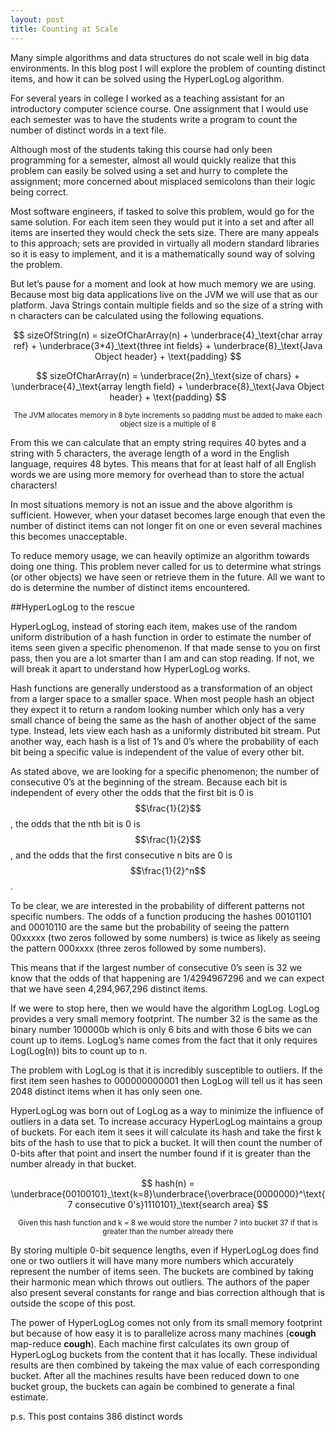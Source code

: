 ```yaml
---
layout: post
title: Counting at Scale
---
```


Many simple algorithms and data structures do not scale well in big data environments. 
In this blog post I will explore the problem of counting distinct items, and how it can be solved using the HyperLogLog algorithm.


For several years in college I worked as a teaching assistant for an introductory computer science course. 
One assignment that I would use each semester was to have the students write a program to count the number of distinct words in a text file.  
  
Although most of the students taking this course had only been programming for a semester, almost all would quickly realize that this problem can easily be solved using a set and hurry to complete the assignment; more concerned about misplaced semicolons than their logic being correct.

Most software engineers, if tasked to solve this problem, would go for the same solution. For each item seen they would put it into a set and after all items are inserted they would check the sets size. 
There are many appeals to this approach; sets are provided in virtually all modern standard libraries so it is easy to implement, and it is a mathematically sound way of solving the problem. But let’s pause for a moment and look at how much memory we are using. Because most big data applications live on the JVM we will use that as our platform. Java Strings contain multiple fields and so the size of a string with n characters can be calculated using the following equations. $$
sizeOfString(n) = sizeOfCharArray(n) + \underbrace{4}_\text{char array ref} + \underbrace{3*4}_\text{three int fields} + \underbrace{8}_\text{Java Object header} + \text{padding}
$$ 

$$
sizeOfCharArray(n) = \underbrace{2n}_\text{size of chars} + \underbrace{4}_\text{array length field} + \underbrace{8}_\text{Java Object header} + \text{padding}
$$

$$
_\text{The JVM allocates memory in 8 byte increments so padding must be added to make each object size is a multiple of 8}
$$

From this we can calculate that an empty string requires 40 bytes and a string with 5 characters, the average length of a word in the English language, requires 48 bytes. This means that for at least half of all English words we are using more memory for overhead than to store the actual characters! In most situations memory is not an issue and the above algorithm is sufficient. However, when your dataset becomes large enough that even the number of distinct items can not longer fit on one or even several machines this becomes unacceptable. To reduce memory usage, we can heavily optimize an algorithm towards doing one thing. This problem never called for us to determine what strings (or other objects) we have seen or retrieve them in the future. All we want to do is determine the number of distinct items encountered. ##HyperLogLog to the rescueHyperLogLog, instead of storing each item, makes use of the random uniform distribution of a hash function in order to estimate the number of items seen given a specific phenomenon.  If that made sense to you on first pass, then you are a lot smarter than I am and can stop reading. If not, we will break it apart to understand how HyperLogLog works. Hash functions are generally understood as a transformation of an object from a larger space to a smaller space. When most people hash an object they expect it to return a random looking number which only has a very small chance of being the same as the hash of another object of the same type. Instead, lets view each hash as a uniformly distributed bit stream. Put another way, each hash is a list of 1’s and 0’s where the probability of each bit being a specific value is independent of the value of every other bit. As stated above, we are looking for a specific phenomenon; the number of consecutive 0’s at the beginning of the stream. Because each bit is independent of every other the odds that the first bit is 0 is $$\frac{1}{2}$$, the odds that the nth bit is 0 is $$\frac{1}{2}$$, and the odds that the first consecutive n bits are 0 is $$\frac{1}{2}^n$$. To be clear, we are interested in the probability of different patterns not specific numbers. The odds of a function producing the hashes 00101101 and 00010110 are the same but the probability of seeing the pattern 00xxxxx (two zeros followed by some numbers) is twice as likely as seeing the pattern 000xxxx (three zeros followed by some numbers).  This means that if the largest number of consecutive 0’s seen is 32 we know that the odds of that happening are 1/4294967296 and we can expect that we have seen 4,294,967,296 distinct items. If we were to stop here, then we would have the algorithm LogLog. LogLog provides a very small memory footprint. The number 32 is the same as the binary number 100000b which is only 6 bits and with those 6 bits we can count up to  items. LogLog’s name comes from the fact that it only requires Log(Log(n)) bits to count up to n. The problem with LogLog is that it is incredibly susceptible to outliers. If the first item seen hashes to 000000000001 then LogLog will tell us it has seen 2048 distinct items when it has only seen one. HyperLogLog was born out of LogLog as a way to minimize the influence of outliers in a data set. To increase accuracy HyperLogLog maintains a group of buckets. For each item it sees it will calculate its hash and take the first k bits of the hash to use that to pick a bucket. It will then count the number of 0-bits after that point and insert the number found if it is greater than the number already in that bucket. $$
hash(n) = \underbrace{00100101}_\text{k=8}\underbrace{\overbrace{0000000}^\text{7 consecutive 0's}1110101}_\text{search area}
$$

$$
_\text{Given this hash function and k = 8 we would store the number 7 into bucket 37 if that is greater than the number already there}
$$

By storing multiple 0-bit sequence lengths, even if HyperLogLog does find one or two outliers it will have many more numbers which accurately represent the number of items seen. The buckets are combined by taking their harmonic mean which throws out outliers. The authors of the paper also present several constants for range and bias correction although that is outside the scope of this post.    The power of HyperLogLog comes not only from its small memory footprint but because of how easy it is to parallelize across many machines (**cough** map-reduce **cough**). Each machine first calculates its own group of HyperLogLog buckets from the content that it has locally. These individual results are then combined by takeing the max value of each corresponding bucket. After all the machines results have been reduced down to one bucket group, the buckets can again be combined to generate a final estimate.    p.s. This post contains 386 distinct words